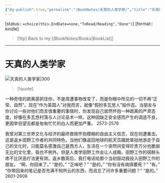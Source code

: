 ```yaml
---
{"dg-publish":true,"permalink":"/BookNotes/天真的人类学家/","title":"天真的人类学家","noteIcon":""}
---
```


[status:: `=choice(this.EndDate=none,"ToRead/Reading","Done")`]
[format:: kindle]

>[!tip] Back to my [[BookNotes/Books\|BookList]]

---
# 天真的人类学家

![天真的人类学家|300](https://img1.doubanio.com/view/subject/l/public/s6643217.jpg)

>[!quote]


一种奇怪的疏离感抓住你，不是周遭事物改变了，而是你眼中所见的一切不再“正常、自然”。现在“作为英国人”对我而言，就像“假扮多瓦悠人”般作态。当朋友与你讨论一些对他们而言很重要的事情时，你发现自己居然怀抱一种疏离的严肃态度，好像在多瓦悠村落与人讨论巫术一样。这种因缺乏安全感而产生的调适不良，更因举目望去都是匆匆忙忙的白人而更加严重。
 2573-2576    
 
我曾对第三世界文化与经济的最终救赎怀抱模糊的自由主义信念，现在则遭重击。这是返乡田野工作者的共同特色，当他们像返回地球的航天员踉跄笨拙地游走于自己的文化时，只能莫名感激自己是西方人，生活在一个突然间变得珍贵万分也脆弱无比的文化里，我也不例外。但是人类学田野工作会让人成瘾。田野工作的宿醉头疼不比厌恶疗法更有效。返乡数周后，我打电话给那个当初鼓动我投入田野工作的朋友。 “啊，你回来了。” “是的。” “乏味吧？” “是的。” “你有没有病得要死？” “有。” “你带回来的笔记是否充满不知所云的东西，而且忘了问许多重要问题？” “是的。”
 2601-2608   
